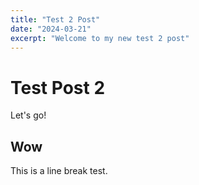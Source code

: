 ```yaml
---
title: "Test 2 Post"
date: "2024-03-21"
excerpt: "Welcome to my new test 2 post"
---
```


# Test Post 2

Let's go!

## Wow

This is a line break test.